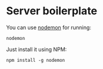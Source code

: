 # Server boilerplate

You can use [nodemon](http://nodemon.io) for running:

	nodemon

Just install it using NPM:

	npm install -g nodemon